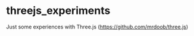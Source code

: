 threejs_experiments
===================

Just some experiences with Three.js (https://github.com/mrdoob/three.js)